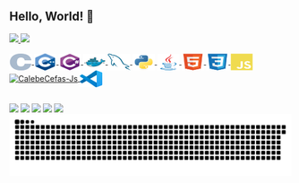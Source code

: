 ## Hello, World! 👋

<div>
  <a href="https://github.com/CalebeCefas">
  <img height="180em" src="https://github-readme-stats.vercel.app/api?username=CalebeCefas&show_icons=true&theme=dracula&include_all_commits=true&count_private=true"/>
  <img height="180em" src="https://github-readme-stats.vercel.app/api/top-langs/?username=CalebeCefas&layout=compact&langs_count=16&theme=dracula"/>
</div>

<div style="display: inline_block"><br>
  <img align="center" alt="CalebeCefas-c" height="30" width="40" src="https://raw.githubusercontent.com/devicons/devicon/master/icons/c/c-original.svg">
  <img align="center" alt="CalebeCefas-Js" height="30" width="40" src="https://raw.githubusercontent.com/devicons/devicon/master/icons/cplusplus/cplusplus-original.svg">
  <img align="center" alt="CalebeCefas-Js" height="30" width="40" src="https://raw.githubusercontent.com/devicons/devicon/master/icons/csharp/csharp-original.svg">
  <img align="center" alt="CalebeCefas-Js" height="30" width="40" src="https://raw.githubusercontent.com/devicons/devicon/master/icons/docker/docker-original.svg">
   <img align="center" alt="CalebeCefas-Js" height="30" width="40" src="https://raw.githubusercontent.com/devicons/devicon/master/icons/mysql/mysql-original.svg">
  <img align="center" alt="CalebeCefas-Js" height="30" width="40" src="https://raw.githubusercontent.com/devicons/devicon/master/icons/python/python-original.svg">
  <img align="center" alt="CalebeCefas-java" height="30" width="40" src="https://raw.githubusercontent.com/devicons/devicon/master/icons/java/java-original.svg">
  <img align="center" alt="CalebeCefas-HTML" height="30" width="40" src="https://raw.githubusercontent.com/devicons/devicon/master/icons/html5/html5-original.svg">
  <img align="center" alt="CalebeCefas-CSS" height="30" width="40" src="https://raw.githubusercontent.com/devicons/devicon/master/icons/css3/css3-original.svg">
  <img align="center" alt="CalebeCefas-Js" height="30" width="40" src="https://raw.githubusercontent.com/devicons/devicon/master/icons/javascript/javascript-plain.svg">
  <img align="center" alt="CalebeCefas-Js" height="30" width="40" src="https://cdn.jsdelivr.net/gh/devicons/devicon@latest/icons/windows8/windows8-original.svg">
  <img align="center" alt="CalebeCefas-Js" height="30" width="40" src="https://raw.githubusercontent.com/devicons/devicon/master/icons/vscode/vscode-original.svg">
</div>
  
  ##
 
<div> 
  <a href="https://www.youtube.com/channel/UCzwle7YBJxbQAZTgdpZR3fQ" target="_blank"><img src="https://img.shields.io/badge/YouTube-FF0000?style=for-the-badge&logo=youtube&logoColor=white" target="_blank"></a>
  <a href="https://www.instagram.com/calebe_cefas/" target="_blank"><img src="https://img.shields.io/badge/-Instagram-%23E4405F?style=for-the-badge&logo=instagram&logoColor=white" target="_blank"></a>
 	<a href="https://www.twitch.tv/cefass" target="_blank"><img src="https://img.shields.io/badge/Twitch-9146FF?style=for-the-badge&logo=twitch&logoColor=white" target="_blank"></a> 
  <a href = "mailto:cefas.prof@gmail.com"><img src="https://img.shields.io/badge/-Gmail-%23333?style=for-the-badge&logo=gmail&logoColor=white" target="_blank"></a>
  <a href="https://www.linkedin.com/in/calebe-cefas-da-silva-sousa-884698264/" target="_blank"><img src="https://img.shields.io/badge/-LinkedIn-%230077B5?style=for-the-badge&logo=linkedin&logoColor=white" target="_blank"></a> 
</div>

<picture>
  <source media="(prefers-color-scheme: dark)" srcset="https://raw.githubusercontent.com/CalebeCefas/CalebeCefas/output/github-contribution-grid-snake-dark.svg">
  <source media="(prefers-color-scheme: light)" srcset="https://raw.githubusercontent.com/CalebeCefas/CalebeCefas/output/github-contribution-grid-snake.svg">
  <img alt="github contribution grid snake animation" src="https://raw.githubusercontent.com/CalebeCefas/CalebeCefas/output/github-contribution-grid-snake.svg">
</picture>
